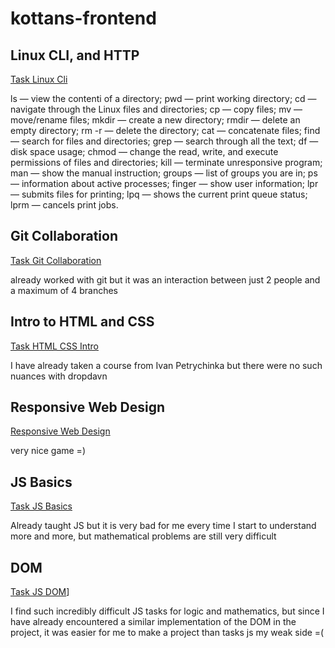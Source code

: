 # kottans-frontend

## Linux CLI, and HTTP

[Task Linux Cli](./task_linux_cli/)

ls — view the contentі of a directory;
pwd — print working directory;
cd — navigate through the Linux files and directories;
cp — copy files;
mv — move/rename files;
mkdir — create a new directory;
rmdir — delete an empty directory;
rm -r — delete the directory;
cat — concatenate files;
find — search for files and directories;
grep — search through all the text;
df — disk space usage;
chmod — change the read, write, and execute permissions of files and directories;
kill — terminate unresponsive program;
man — show the manual instruction;
groups — list of groups you are in;
ps — information about active processes;
finger — show user information;
lpr — submits files for printing;
lpq — shows the current print queue status;
lprm — cancels print jobs.

## Git Collaboration

[Task Git Collaboration](./task_git_collaboration/)

already worked with git but it was an interaction between just 2 people and a maximum of 4 branches

## Intro to HTML and CSS

[Task HTML CSS Intro](./task_html_css_intro/)

I have already taken a course from Ivan Petrychinka
but there were no such nuances with dropdavn

## Responsive Web Design

[Responsive Web Design](./task_html_css_intro/)

very nice game =)

## JS Basics

[Task JS Basics](./task_js_basic/)

Already taught JS but it is very bad for me every time I start to understand more and more, but mathematical problems are still very difficult

## DOM

[Task JS DOM](./task_js_dom/)]

I find such incredibly difficult JS tasks for logic and mathematics, but since I have already encountered a similar implementation of the DOM in the project, it was easier for me to make a project than tasks
js my weak side =(
